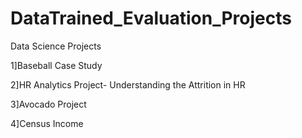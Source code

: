 # DataTrained_Evaluation_Projects
Data Science Projects

1]Baseball Case Study

2]HR Analytics Project- Understanding the Attrition in HR

3]Avocado Project

4]Census Income
